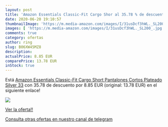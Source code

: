 ```yaml
---
layout: post
title: 'Amazon Essentials Classic-Fit Cargo Shor al 35.78 % de descuento'
date: 2020-06-20 19:10:57
thumbnailImage: 'https://m.media-amazon.com/images/I/31usDcf3hWL._SL200_.jpg'
images: [ 'https://m.media-amazon.com/images/I/31usDcf3hWL._SL200_.jpg' ]
comments: true
category: ofertas
author: ring
slug: B06XW45MZ8
description:
actualPrice: 8.85 EUR
comparePrice: 13.78 EUR
inStock: true
---
```


Está [Amazon Essentials Classic-Fit Cargo Short Pantalones Cortos  Plateado  Silver   33](https://www.amazon.com/dp/B06XW45MZ8/?tag=redken08-20) con 35.78 de descuento por 8.85 EUR (original: 13.78 EUR) en el siguiente enlace!

[![](https://m.media-amazon.com/images/I/31usDcf3hWL._SL200_.jpg)](https://www.amazon.com/dp/B06XW45MZ8/?tag=redken08-20)

[Ver la oferta!!](https://www.amazon.com/dp/B06XW45MZ8/?tag=redken08-20)

[Consulta otras ofertas en nuestro canal de telegram](https://t.me/s/ofertas25)
